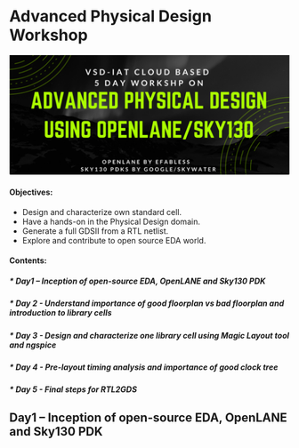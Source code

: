 # Advanced Physical Design Workshop
![Image of worshop](/Day1/WS_banner.PNG)


#### Objectives:
* Design and characterize own standard cell.
* Have a hands-on in the Physical Design domain.
* Generate a full GDSII from a RTL netlist.
* Explore and contribute to open source EDA world.

#### Contents:
##### * Day1 – Inception of open-source EDA, OpenLANE and Sky130 PDK
##### * Day 2 - Understand importance of good floorplan vs bad floorplan and introduction to library cells
##### * Day 3 - Design and characterize one library cell using Magic Layout tool and ngspice
##### * Day 4 - Pre-layout timing analysis and importance of good clock tree
##### * Day 5 - Final steps for RTL2GDS

## Day1 – Inception of open-source EDA, OpenLANE and Sky130 PDK
